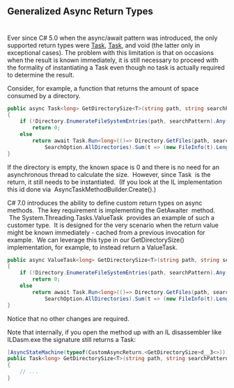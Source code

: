 

## Generalized Async Return Types
#
Ever since C# 5.0 when the async/await pattern was introduced, the only supported return types were [Task<TResult>](https://msdn.microsoft.com/en-us/library/dd321424(v=vs.110).aspx), [Task](https://msdn.microsoft.com/en-us/library/system.threading.tasks.task(v=vs.110).aspx), and void (the latter only in exceptional cases). The problem with this limitation is that on occasions when the result is known immediately, it is still necessary to proceed with the formality of instantiating a Task even though no task is actually required to determine the result.

Consider, for example, a function that returns the amount of space consumed by a directory.

```csharp
public async Task<long> GetDirectorySize<T>(string path, string searchPattern)
{
    if (!Directory.EnumerateFileSystemEntries(path, searchPattern).Any())
        return 0;
    else 
        return await Task.Run<long>(()=> Directory.GetFiles(path, searchPattern, 
            SearchOption.AllDirectories).Sum(t => (new FileInfo(t).Length)));
}
```

If the directory is empty, the known space is 0 and there is no need for an asynchronous thread to calculate the size.  However, since Task<long>  is the return, it still needs to be instantiated.  (If you look at the IL implementation this id done via  AsyncTaskMethodBuilder<long>.Create().)

C# 7.0 introduces the ability to define custom return types on async methods.  The key requirement is implementing the GetAwaiter  method.  The System.Threading.Tasks.ValueTask<T>  provides an example of such a customer type.  It is designed for the very scenario when the return value might be known immediately - cached from a previous invocation for example.  We can leverage this type in our GetDirectorySize()  implementation, for example, to instead return a ValueTask<long>.

```csharp
public async ValueTask<long> GetDirectorySize<T>(string path, string searchPattern)
{
    if (!Directory.EnumerateFileSystemEntries(path, searchPattern).Any())
        return 0;
    else 
        return await Task.Run<long>(()=> Directory.GetFiles(path, searchPattern, 
            SearchOption.AllDirectories).Sum(t => (new FileInfo(t).Length)));
}
```

Notice that no other changes are required.

Note that internally, if you open the method up with an IL disassembler like ILDasm.exe the signature still returns a Task<T>:

```csharp
[AsyncStateMachine(typeof(CustomAsyncReturn.<GetDirectorySize>d__3<>))]
public Task<long> GetDirectorySize<T>(string path, string searchPattern)
{
    // ...
}
```
